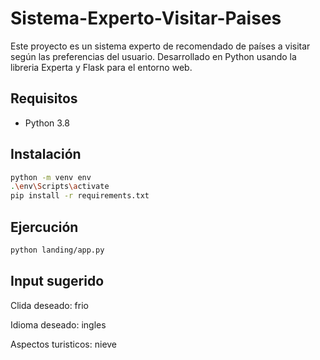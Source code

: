 # Sistema-Experto-Visitar-Paises
Este proyecto es un sistema experto de recomendado de países a visitar según las preferencias del usuario. Desarrollado en Python usando la libreria Experta y Flask para el entorno web.

## Requisitos

- Python 3.8 

## Instalación

```bash
python -m venv env
.\env\Scripts\activate
pip install -r requirements.txt
```

## Ejercución

```bash
python landing/app.py
```

## Input sugerido

Clida deseado: frio

Idioma deseado: ingles

Aspectos turisticos: nieve

